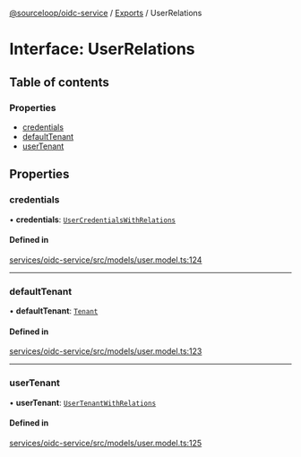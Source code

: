 [@sourceloop/oidc-service](../README.md) / [Exports](../modules.md) / UserRelations

# Interface: UserRelations

## Table of contents

### Properties

- [credentials](UserRelations.md#credentials)
- [defaultTenant](UserRelations.md#defaulttenant)
- [userTenant](UserRelations.md#usertenant)

## Properties

### credentials

• **credentials**: [`UserCredentialsWithRelations`](../modules.md#usercredentialswithrelations)

#### Defined in

[services/oidc-service/src/models/user.model.ts:124](https://github.com/sourcefuse/loopback4-microservice-catalog/blob/00e854d46/services/oidc-service/src/models/user.model.ts#L124)

___

### defaultTenant

• **defaultTenant**: [`Tenant`](../classes/Tenant.md)

#### Defined in

[services/oidc-service/src/models/user.model.ts:123](https://github.com/sourcefuse/loopback4-microservice-catalog/blob/00e854d46/services/oidc-service/src/models/user.model.ts#L123)

___

### userTenant

• **userTenant**: [`UserTenantWithRelations`](../modules.md#usertenantwithrelations)

#### Defined in

[services/oidc-service/src/models/user.model.ts:125](https://github.com/sourcefuse/loopback4-microservice-catalog/blob/00e854d46/services/oidc-service/src/models/user.model.ts#L125)
